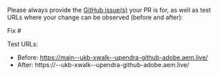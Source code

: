 Please always provide the [GitHub issue(s)](../issues) your PR is for, as well as test URLs where your change can be observed (before and after):

Fix #<gh-issue-id>

Test URLs:
- Before: https://main--ukb-xwalk--upendra-github-adobe.aem.live/
- After: https://<branch>--ukb-xwalk--upendra-github-adobe.aem.live/
